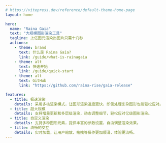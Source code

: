 ```yaml
---
# https://vitepress.dev/reference/default-theme-home-page
layout: home

hero:
  name: "Raina Gaia"
  text: "大规模图形渲染工具"
  tagline: 上亿图元渲染出图片只需十几秒
  actions:
    - theme: brand
      text: 什么是 Raina Gaia?
      link: /guide/what-is-rainagaia
    - theme: alt
      text: 快速开始
      link: /guide/quick-start
    - theme: alt
      text: GitHub
      link: "https://github.com/raina-rise/gaia-release"

features:
  - title: 极速渲染
    details: 采用多核渲染模式，让图形渲染速度更快，即使处理复杂图形也能轻松应对。
  - title: 超大规模
    details: 支持增量更新和多层级渲染，动态调整细节，轻松应对亿级图形渲染。
  - title: 自定义渲染
    details: 支持多种图形元素，提供丰富的参数设置，自由调整渲染效果。
  - title: 流畅的交互
    details: 实时加载，让用户缩放、拖拽等操作更加顺滑，体验更流畅。
---
```

